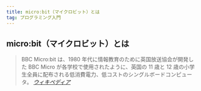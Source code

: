 ```yaml
---
title: micro:bit（マイクロビット）とは
tag: プログラミング入門
---
```


## micro:bit（マイクロビット）とは

> BBC Micro:bit は、1980 年代に情報教育のために英国放送協会が開発した BBC Micro が各学校で使用されたように、英国の 11 歳と 12 歳の小学生全員に配布される低消費電力、低コストのシングルボードコンピュータ。
> _[ウィキペディア](https://ja.wikipedia.org/wiki/BBC_Micro:bit)_
